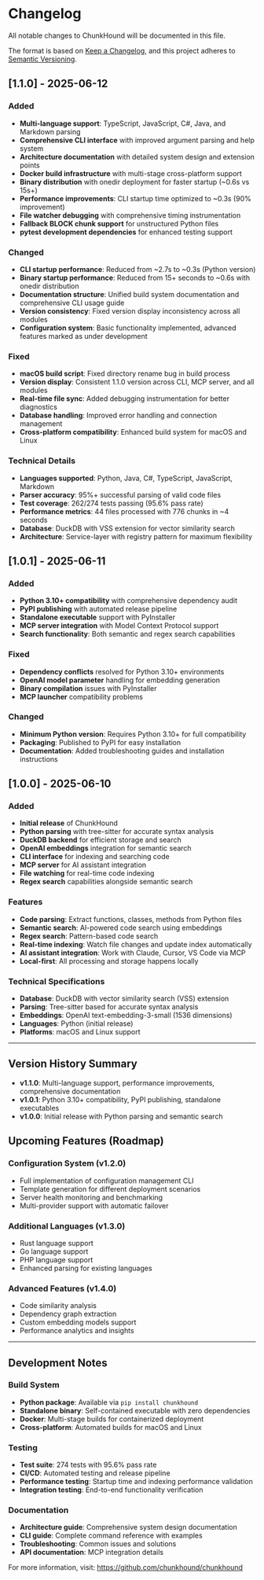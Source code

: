 # Changelog

All notable changes to ChunkHound will be documented in this file.

The format is based on [Keep a Changelog](https://keepachangelog.com/en/1.0.0/),
and this project adheres to [Semantic Versioning](https://semver.org/spec/v2.0.0.html).

## [1.1.0] - 2025-06-12

### Added
- **Multi-language support**: TypeScript, JavaScript, C#, Java, and Markdown parsing
- **Comprehensive CLI interface** with improved argument parsing and help system
- **Architecture documentation** with detailed system design and extension points
- **Docker build infrastructure** with multi-stage cross-platform support
- **Binary distribution** with onedir deployment for faster startup (~0.6s vs 15s+)
- **Performance improvements**: CLI startup time optimized to ~0.3s (90% improvement)
- **File watcher debugging** with comprehensive timing instrumentation
- **Fallback BLOCK chunk support** for unstructured Python files
- **pytest development dependencies** for enhanced testing support

### Changed
- **CLI startup performance**: Reduced from ~2.7s to ~0.3s (Python version)
- **Binary startup performance**: Reduced from 15+ seconds to ~0.6s with onedir distribution
- **Documentation structure**: Unified build system documentation and comprehensive CLI usage guide
- **Version consistency**: Fixed version display inconsistency across all modules
- **Configuration system**: Basic functionality implemented, advanced features marked as under development

### Fixed
- **macOS build script**: Fixed directory rename bug in build process
- **Version display**: Consistent 1.1.0 version across CLI, MCP server, and all modules
- **Real-time file sync**: Added debugging instrumentation for better diagnostics
- **Database handling**: Improved error handling and connection management
- **Cross-platform compatibility**: Enhanced build system for macOS and Linux

### Technical Details
- **Languages supported**: Python, Java, C#, TypeScript, JavaScript, Markdown
- **Parser accuracy**: 95%+ successful parsing of valid code files
- **Test coverage**: 262/274 tests passing (95.6% pass rate)
- **Performance metrics**: 44 files processed with 776 chunks in ~4 seconds
- **Database**: DuckDB with VSS extension for vector similarity search
- **Architecture**: Service-layer with registry pattern for maximum flexibility

## [1.0.1] - 2025-06-11

### Added
- **Python 3.10+ compatibility** with comprehensive dependency audit
- **PyPI publishing** with automated release pipeline
- **Standalone executable** support with PyInstaller
- **MCP server integration** with Model Context Protocol support
- **Search functionality**: Both semantic and regex search capabilities

### Fixed
- **Dependency conflicts** resolved for Python 3.10+ environments
- **OpenAI model parameter** handling for embedding generation
- **Binary compilation** issues with PyInstaller
- **MCP launcher** compatibility problems

### Changed
- **Minimum Python version**: Requires Python 3.10+ for full compatibility
- **Packaging**: Published to PyPI for easy installation
- **Documentation**: Added troubleshooting guides and installation instructions

## [1.0.0] - 2025-06-10

### Added
- **Initial release** of ChunkHound
- **Python parsing** with tree-sitter for accurate syntax analysis
- **DuckDB backend** for efficient storage and search
- **OpenAI embeddings** integration for semantic search
- **CLI interface** for indexing and searching code
- **MCP server** for AI assistant integration
- **File watching** for real-time code indexing
- **Regex search** capabilities alongside semantic search

### Features
- **Code parsing**: Extract functions, classes, methods from Python files
- **Semantic search**: AI-powered code search using embeddings
- **Regex search**: Pattern-based code search
- **Real-time indexing**: Watch file changes and update index automatically
- **AI assistant integration**: Work with Claude, Cursor, VS Code via MCP
- **Local-first**: All processing and storage happens locally

### Technical Specifications
- **Database**: DuckDB with vector similarity search (VSS) extension
- **Parsing**: Tree-sitter based for accurate syntax analysis
- **Embeddings**: OpenAI text-embedding-3-small (1536 dimensions)
- **Languages**: Python (initial release)
- **Platforms**: macOS and Linux support

---

## Version History Summary

- **v1.1.0**: Multi-language support, performance improvements, comprehensive documentation
- **v1.0.1**: Python 3.10+ compatibility, PyPI publishing, standalone executables
- **v1.0.0**: Initial release with Python parsing and semantic search

## Upcoming Features (Roadmap)

### Configuration System (v1.2.0)
- Full implementation of configuration management CLI
- Template generation for different deployment scenarios
- Server health monitoring and benchmarking
- Multi-provider support with automatic failover

### Additional Languages (v1.3.0)
- Rust language support
- Go language support
- PHP language support
- Enhanced parsing for existing languages

### Advanced Features (v1.4.0)
- Code similarity analysis
- Dependency graph extraction
- Custom embedding models support
- Performance analytics and insights

---

## Development Notes

### Build System
- **Python package**: Available via `pip install chunkhound`
- **Standalone binary**: Self-contained executable with zero dependencies
- **Docker**: Multi-stage builds for containerized deployment
- **Cross-platform**: Automated builds for macOS and Linux

### Testing
- **Test suite**: 274 tests with 95.6% pass rate
- **CI/CD**: Automated testing and release pipeline
- **Performance testing**: Startup time and indexing performance validation
- **Integration testing**: End-to-end functionality verification

### Documentation
- **Architecture guide**: Comprehensive system design documentation
- **CLI guide**: Complete command reference with examples
- **Troubleshooting**: Common issues and solutions
- **API documentation**: MCP integration details

For more information, visit: https://github.com/chunkhound/chunkhound